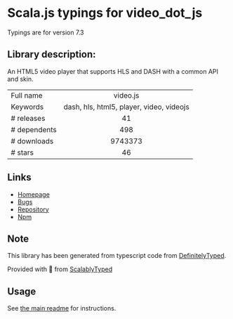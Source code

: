 
# Scala.js typings for video_dot_js

Typings are for version 7.3

## Library description:
An HTML5 video player that supports HLS and DASH with a common API and skin.

|                    |                 |
| ------------------ | :-------------: |
| Full name          | video.js |
| Keywords           | dash, hls, html5, player, video, videojs |
| # releases         | 41 |
| # dependents       | 498 |
| # downloads        | 9743373 |
| # stars            | 46 |

## Links
- [Homepage](https://videojs.com)
- [Bugs](https://github.com/videojs/video.js/issues)
- [Repository](https://github.com/videojs/video.js)
- [Npm](https://www.npmjs.com/package/video.js)
    


## Note
This library has been generated from typescript code from [DefinitelyTyped](https://definitelytyped.org).

Provided with :purple_heart: from [ScalablyTyped](https://github.com/oyvindberg/ScalablyTyped)

## Usage
See [the main readme](../../readme.md) for instructions.


